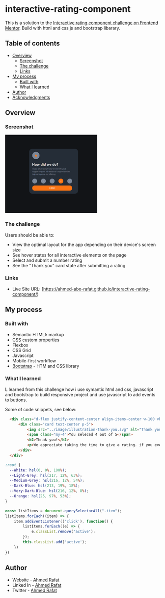 # interactive-rating-component

This is a solution to the [Interactive rating component challenge on Frontend Mentor](https://www.frontendmentor.io/challenges/interactive-rating-component-koxpeBUmI). Build with html and css js and bootstrap libarary. 

## Table of contents

- [Overview](#overview)
  - [Screenshot](#screenshot)
  - [The challenge](#the-challenge)
  - [Links](#links)
- [My process](#my-process)
  - [Built with](#built-with)
  - [What I learned](#what-i-learned)
- [Author](#author)
- [Acknowledgments](#acknowledgments)



## Overview

### Screenshot

<img
  src="./image/screen1.PNG"
  alt="profile"
  title="profile"
  style="display: inline-block; margin: 0 auto; max-width: 300px"
/>


### The challenge

Users should be able to:

- View the optimal layout for the app depending on their device's screen size
- See hover states for all interactive elements on the page
- Select and submit a number rating
- See the "Thank you" card state after submitting a rating



### Links

- Live Site URL: [https://ahmed-abo-rafat.github.io/interactive-rating-component/)

## My process

### Built with

- Semantic HTML5 markup
- CSS custom properties
- Flexbox
- CSS Grid
- Javascript
- Mobile-first workflow
- [Bootstrap](https://getbootstrap.com/) - HTM and CSS library


### What I learned

L learned from this challenge how i use symantic html and css, javascript and bootstrap to build responsive project and use javascript to add events to buttons.


Some of code snippets, see below:

```html
  <div class="d-flex justify-content-center align-items-center w-100 vh-100 p-3">
      <div class="card text-center p-5">
          <img src="../image/illustration-thank-you.svg" alt="Thank you">
          <span class="my-4">You seleced 4 out of 5</span>
          <h2>Thnak you!</h2>
          <p>We appreciate taking the time to give a rating. if you ever need more support, dont hesitate to get touch!</p>
      </div>
  </div>

```
```css
:root {
  --White: hsl(0, 0%, 100%);
  --Light-Grey: hsl(217, 12%, 63%);
  --Medium-Grey: hsl(216, 12%, 54%);
  --Dark-Blue: hsl(213, 19%, 18%);
  --Very-Dark-Blue: hsl(216, 12%, 8%);
  --Orange: hsl(25, 97%, 53%);
}

```
```js
const listItems = document.querySelectorAll(".item");
listItems.forEach((item) => {
    item.addEventListener(('click'), function() {
        listItems.forEach((e) => {
            e.classList.remove('active');
        });
        this.classList.add('active');
    })
})

```


## Author

- Website - [Ahmed Rafat]( https://ahmed-abo-rafat.github.io/Portfolio/)
- Linked In - [Ahmed Rafat](https://www.linkedin.com/in/ahmed-rafat-a489301a2/)
- Twitter - [Ahmed Rafat](https://twitter.com/AR57355660)


